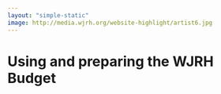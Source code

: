 ```yaml
---
layout: "simple-static"
image: http://media.wjrh.org/website-highlight/artist6.jpg
---
```


# Using and preparing the WJRH Budget
